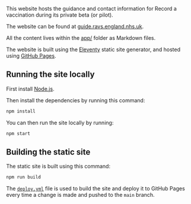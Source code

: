 This website hosts the guidance and contact information for Record a vaccination during its private beta (or pilot).

The website can be found at [guide.ravs.england.nhs.uk](https://guide.ravs.england.nhs.uk).

All the content lives within the [app/](./app) folder as Markdown files.

The website is built using the [Eleventy](https://www.11ty.dev) static site generator, and hosted using [GitHub Pages](https://pages.github.com).

## Running the site locally

First install [Node.js](https://nodejs.org/en).

Then install the dependencies by running this command:

```bash
npm install
```

You can then run the site locally by running:

```bash
npm start
```

## Building the static site

The static site is built using this command:

```bash
npm run build
```

The [`deploy.yml`](./.github/workflows/deploy.yml) file is used to build the site and deploy it to GitHub Pages every time a change is made and pushed to the `main` branch.
